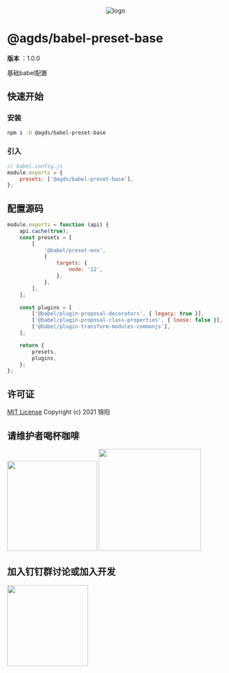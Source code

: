 <p align="center">
    <img src="https://gitee.com/agile-development-system/agds-doc-preset/raw/master/lib/docs/logos/light/1.png" alt="logo">
</p>

# @agds/babel-preset-base

**版本** ：1.0.0

基础babel配置

## 快速开始

### 安装

```bash
npm i -D @agds/babel-preset-base
```

### 引入

```js
// babel.config.js
module.exports = {
    presets: ['@agds/babel-preset-base'],
};
```






<a name="source"></a>

## 配置源码

```js
module.exports = function (api) {
    api.cache(true);
    const presets = [
        [
            '@babel/preset-env',
            {
                targets: {
                    node: '12',
                },
            },
        ],
    ];

    const plugins = [
        ['@babel/plugin-proposal-decorators', { legacy: true }],
        ['@babel/plugin-proposal-class-properties', { loose: false }],
        ['@babel/plugin-transform-modules-commonjs'],
    ];

    return {
        presets,
        plugins,
    };
};
```




<a name="license"></a>

## 许可证

[MIT License](https://gitee.com/agile-development-system/gulppreset/blob/master/LICENSE)
Copyright (c) 2021 锦阳



<a name="donate"></a>

## 请维护者喝杯咖啡

<img src="https://gitee.com/agile-development-system/agds-doc-preset/raw/master/lib/docs/qrcode/alipay.jpeg" width="209px" >
<img src="https://gitee.com/agile-development-system/agds-doc-preset/raw/master/lib/docs/qrcode/wechatpay.jpeg" width="237px" >




<a name="dingtalk"></a>

## 加入钉钉群讨论或加入开发

<img src="https://gitee.com/agile-development-system/agds-doc-preset/raw/master/lib/docs/qrcode/dingtalk.jpeg" width="188px" >


